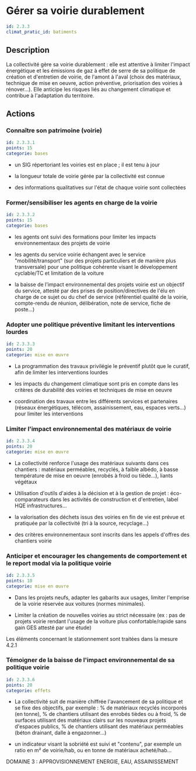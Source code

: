 # Gérer sa voirie durablement
```yaml
id: 2.3.3
climat_pratic_id: batiments
```
## Description
La collectivité gère sa voirie durablement : elle est attentive à limiter l'impact énergétique et les émissions de gaz à effet de serre de sa politique de création et d'entretien de voirie, de l'amont à l'aval (choix des matériaux, technique de mise en oeuvre, action préventive, priorisation des voiries à rénover...). Elle anticipe les risques liés au changement climatique et contribue à l'adaptation du territoire.



## Actions
### Connaître son patrimoine (voirie)
```yaml
id: 2.3.3.1
points: 15
categorie: bases
```
- un SIG répertoriant les voiries est en place ; il est tenu à jour

- la longueur totale de voirie gérée par la collectivité est connue

- des informations qualitatives sur l'état de chaque voirie sont collectées




### Former/sensibiliser les agents en charge de la voirie
```yaml
id: 2.3.3.2
points: 15
categorie: bases
```
- les agents ont suivi des formations pour limiter les impacts environnementaux des projets de voirie

- les agents du service voirie échangent avec le service "mobilité/transport" (sur des projets particuliers et de manière plus transversale) pour une politique cohérente visant le développement cyclable/TC et  limitation de la voiture

- la baisse de l'impact environnemental des projets voirie est un objectif du service, attesté par des prises de position/directives de l'élu en charge de ce sujet ou du chef de service (référentiel qualité de la voirie, compte-rendu de réunion, délibération, note de service, fiche de poste...)




### Adopter une politique préventive limitant les interventions lourdes
```yaml
id: 2.3.3.3
points: 20
categorie: mise en œuvre
```
- La programmation des travaux privilégie le préventif plutôt que le curatif, afin de limiter les interventions lourdes

- les impacts du changement climatique sont pris en compte dans les critères de durabilité des voiries et techniques de mise en oeuvre

- coordination des travaux entre les différents services et partenaires (réseaux énergétiques, télécom, assainissement, eau, espaces verts...) pour limiter les interventions




### Limiter l'impact environnemental des matériaux de voirie
```yaml
id: 2.3.3.4
points: 20
categorie: mise en œuvre
```
- La collectivité renforce l'usage des matériaux suivants dans ces chantiers : matériaux perméables, recyclés, à faible albédo, à basse température de mise en oeuvre (enrobés à froid ou tiède...), liants végétaux

- Utilisation d'outils d'aides à la décision et à la gestion de projet : éco-comparateurs dans les activités de construction et d'entretien, label HQE infrastructures...

- la valorisation des déchets issus des voiries en fin de vie est prévue et pratiquée par la collectivité (tri à la source, recyclage...)

- des critères environnementaux sont inscrits dans les appels d'offres des chantiers voirie




### Anticiper et encourager les changements de comportement et le report modal via la politique voirie
```yaml
id: 2.3.3.5
points: 10
categorie: mise en œuvre
```
- Dans les projets neufs, adapter les gabarits aux usages, limiter l'emprise de la voirie réservée aux voitures (normes minimales).

- Limiter la création de nouvelles voiries au strict nécessaire (ex : pas de projets voirie rendant l'usage de la voiture plus confortable/rapide sans gain GES attesté par une étude)

Les éléments concernant le stationnement sont traitées dans la mesure 4.2.1




### Témoigner de la baisse de l'impact environnemental de sa politique voirie
```yaml
id: 2.3.3.6
points: 20
categorie: effets
```
- La collectivité suit de manière chiffrée l'avancement de sa politique et se fixe des objectifs, par exemple : % de matériaux recyclés incorporés (en tonne), % de chantiers utilisant des enrobés tièdes ou à froid, % de surfaces utilisant des matériaux clairs sur les nouveaux projets d'espaces publics, % de chantiers utilisant des matériaux perméables (béton drainant, dalle à engazonner...)

- un indicateur visant la sobriété est suivi et "contenu", par exemple un ratio en m² de voirie/hab, ou en tonne de matériaux acheté/hab...

DOMAINE 3 : APPROVISIONNEMENT ENERGIE, EAU, ASSAINISSEMENT



